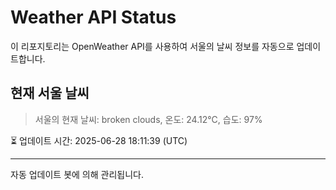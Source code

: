 
# Weather API Status

이 리포지토리는 OpenWeather API를 사용하여 서울의 날씨 정보를 자동으로 업데이트합니다.

## 현재 서울 날씨
> 서울의 현재 날씨: broken clouds, 온도: 24.12°C, 습도: 97%

⏳ 업데이트 시간: 2025-06-28 18:11:39 (UTC)

---
자동 업데이트 봇에 의해 관리됩니다.
